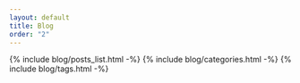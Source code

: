 ```yaml
---
layout: default
title: Blog
order: "2"
---
```


{% include blog/posts_list.html -%}
{% include blog/categories.html -%}
{% include blog/tags.html -%}
